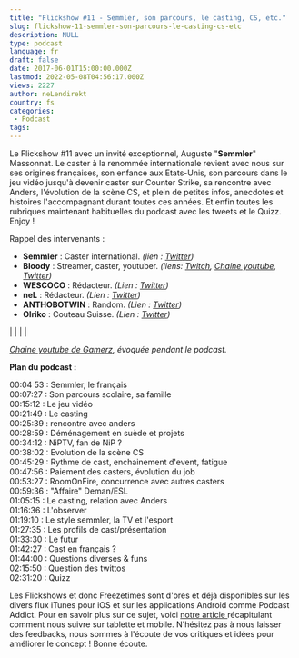 ```yaml
---
title: "Flickshow #11 - Semmler, son parcours, le casting, CS, etc."
slug: flickshow-11-semmler-son-parcours-le-casting-cs-etc
description: NULL
type: podcast
language: fr
draft: false
date: 2017-06-01T15:00:00.000Z
lastmod: 2022-05-08T04:56:17.000Z
views: 2227
author: neLendirekt
country: fs
categories:
 - Podcast
tags:
---
```

Le Flickshow #11 avec un invité exceptionnel, Auguste "**Semmler**" Massonnat. Le caster à la renommée internationale revient avec nous sur ses origines françaises, son enfance aux Etats-Unis, son parcours dans le jeu vidéo jusqu'à devenir caster sur Counter Strike, sa rencontre avec Anders, l'évolution de la scène CS, et plein de petites infos, anecdotes et histoires l'accompagnant durant toutes ces années. Et enfin toutes les rubriques maintenant habituelles du podcast avec les tweets et le Quizz. Enjoy !

Rappel des intervenants :

* **Semmler** : Caster international. _(lien : [Twitter](https://twitter.com/OnFireSemmler))_
* **Bloody** : Streamer, caster, youtuber. _(liens: [Twitch](https://www.twitch.tv/bloodysusu%5F), [Chaine youtube](https://www.youtube.com/channel/UCC0NyiY%5FPHwuLtmH5hloHUw), [Twitter](https://twitter.com/bloodySuSu))_
* **WESCOCO** : Rédacteur. _(Lien : [Twitter](https://twitter.com/WESCOCO%5F))_
* **neL** : Rédacteur. _(Lien : [Twitter](https://twitter.com/neLendirekt))_
* **ANTHOBOTWIN** : Random. _(Lien : [Twitter](https://twitter.com/AnthobotwiN))_
* **Olriko** : Couteau Suisse. _(Lien : [Twitter](https://twitter.com/Olriko%5F42))_

|  |
|  |

_**[ ](https://www.youtube.com/channel/UCN%5FuddI0QqcjjaN0xImWBbQ/videos)**[Chaine youtube de Gamerz](https://www.youtube.com/channel/UCN%5FuddI0QqcjjaN0xImWBbQ/videos), évoquée pendant le podcast._

**Plan du podcast :**

00:04 53 : Semmler, le français  
00:07:27 : Son parcours scolaire, sa famille  
00:15:12 : Le jeu vidéo  
00:21:49 : Le casting  
00:25:39 : rencontre avec anders  
00:28:59 : Déménagement en suède et projets  
00:34:12 : NiPTV, fan de NiP ?  
00:38:02 : Evolution de la scène CS  
00:45:29 : Rythme de cast, enchainement d'event, fatigue  
00:47:56 : Paiement des casters, évolution du job  
00:53:27 : RoomOnFire, concurrence avec autres casters  
00:59:36 : "Affaire" Deman/ESL  
01:05:15 : Le casting, relation avec Anders  
01:16:36 : L'observer  
01:19:10 : Le style semmler, la TV et l'esport  
01:27:35 : Les profils de cast/présentation  
01:33:30 : Le futur  
01:42:27 : Cast en français ?  
01:44:00 : Questions diverses & funs  
02:15:50 : Question des twittos  
02:31:20 : Quizz

Les Flickshows et donc Freezetimes sont d'ores et déjà disponibles sur les divers flux iTunes pour iOS et sur les applications Android comme Podcast Addict. Pour en savoir plus sur ce sujet, voici [notre article ](/flash/comment-ecouter-le-flickshow-sur-telephone-et-tablette/209)récapitulant comment nous suivre sur tablette et mobile. N'hésitez pas à nous laisser des feedbacks, nous sommes à l'écoute de vos critiques et idées pour améliorer le concept ! Bonne écoute.
